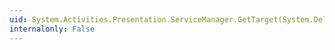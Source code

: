 ```yaml
---
uid: System.Activities.Presentation.ServiceManager.GetTarget(System.Delegate)
internalonly: False
---
```

